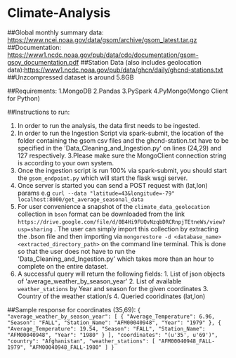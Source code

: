 # Climate-Analysis
##Global monthly summary data: https://www.ncei.noaa.gov/data/gsom/archive/gsom_latest.tar.gz 
##Documentation: https://www1.ncdc.noaa.gov/pub/data/cdo/documentation/gsom-gsoy_documentation.pdf 
##Station Data (also includes geolocation data):https://www1.ncdc.noaa.gov/pub/data/ghcn/daily/ghcnd-stations.txt 
##Unzcompressed dataset is around 5.8GB

##Requirements:
    1.MongoDB
    2.Pandas
    3.PySpark
    4.PyMongo(Mongo Client for Python)


##Instructions to run:
1. In order to run the analysis, the data first needs to be ingested.
2. In order to run the Ingestion Script via spark-submit, the location of the folder containing the gsom csv files and the ghcnd-station.txt have to be specified in the 'Data_Cleaning_and_Ingestion.py' on lines (24,29) and 127 respectively.
3.Please make sure the MongoClient connection string is according to your own system.
4. Once the ingestion script is run 100% via spark-submit, you should start the `gsom_endpoint.py` which will start the flask wsgi server.
5. Once server is started you can send a POST request with (lat,lon) params e.g `curl --data "latitude=43&longitude=-79" localhost:8000/get_average_seasonal_data`
6. For user convenience a snapshot of the `climate_data_geolocation` collection in `bson` format can be downloaded from the link `https://drive.google.com/file/d/0B4Hi9FUQvNzqbDRCRnpjTEtneWs/view?usp=sharing` . The user can simply import this collection by extracting the .bson file and then importing via `mongorestore -d <database_name> <extracted_directory_path>` on the command line terminal. This is done so that the user does not have to run the 'Data_Cleaning_and_Ingestion.py' which takes more than an hour to complete on the entire dataset.
7. A successful query will return the following fields:
                  1. List of json objects of 'average_weather_by_season_year'
                  2. List of available `weather_stations` by Year and season for the given coordinates 
                  3. Country of the weather station/s
                  4. Queried cooridinates (lat,lon)
                  
 ##Sample response for coordinates (35,69):
     `{
        "average_weather_by_season_year": [
            {
                "Average_Temperature": 6.96,
                "Season": "FALL",
                "Station_Name": "AFM00040948",
                "Year": "1979"
            },
            {
                "Average_Temperature": 19.54,
                "Season": "FALL",
                "Station_Name": "AFM00040948",
                "Year": "1980"
            }
        ],
        "coordinates": "(u'35', u'69')",
        "country": "Afghanistan",
        "weather_stations": [
            "AFM00040948_FALL-1979",
            "AFM00040948_FALL-1980"
        ]
    }`
 
 
 
